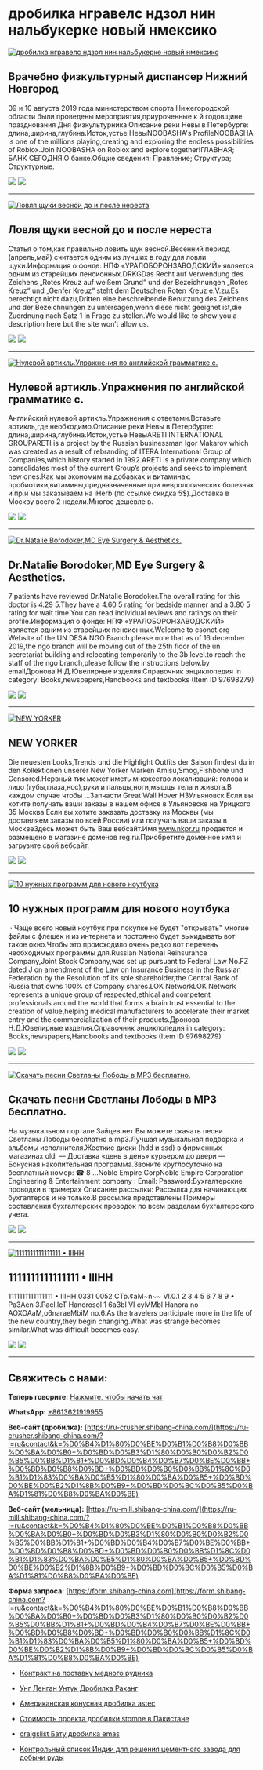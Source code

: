 # дробилка нгравелс ндзол нин нальбукерке новый нмексико

<a href="https://swt.shibang-china.com/?l=ru&img&k=%D0%B4%D1%80%D0%BE%D0%B1%D0%B8%D0%BB%D0%BA%D0%B0+%D0%BD%D0%B3%D1%80%D0%B0%D0%B2%D0%B5%D0%BB%D1%81+%D0%BD%D0%B4%D0%B7%D0%BE%D0%BB+%D0%BD%D0%B8%D0%BD+%D0%BD%D0%B0%D0%BB%D1%8C%D0%B1%D1%83%D0%BA%D0%B5%D1%80%D0%BA%D0%B5+%D0%BD%D0%BE%D0%B2%D1%8B%D0%B9+%D0%BD%D0%BC%D0%B5%D0%BA%D1%81%D0%B8%D0%BA%D0%BE" target="_blank">![дробилка нгравелс ндзол нин нальбукерке новый нмексико](http://static.shibang-china.com/all-800x300/562.jpg)</a>

## Врачебно физкультурный диспансер Нижний Новгород
09 и 10 августа 2019 года министерством спорта Нижегородской области были проведены мероприятия,приуроченные к й годовщине празднования Дня физкультурника.Описание реки Невы в Петербурге: длина,ширина,глубина.Исток,устье НевыNOOBASHA's ProfileNOOBASHA is one of the millions playing,creating and exploring the endless possibilities of Roblox.Join NOOBASHA on Roblox and explore together!ГЛАВНАЯ; БАНК СЕГОДНЯ.О банке.Общие сведения; Правление; Структура; Структурные.


<a href="https://whatsapp.shibangsoft.com/WhatsApp.php" target="_blank" title="WhatsApp">![](http://static.shibang-china.com/icon/whatsapp.png)</a> <a href="https://swt.shibang-china.com/?l=ru&icon&k=%D0%B4%D1%80%D0%BE%D0%B1%D0%B8%D0%BB%D0%BA%D0%B0+%D0%BD%D0%B3%D1%80%D0%B0%D0%B2%D0%B5%D0%BB%D1%81+%D0%BD%D0%B4%D0%B7%D0%BE%D0%BB+%D0%BD%D0%B8%D0%BD+%D0%BD%D0%B0%D0%BB%D1%8C%D0%B1%D1%83%D0%BA%D0%B5%D1%80%D0%BA%D0%B5+%D0%BD%D0%BE%D0%B2%D1%8B%D0%B9+%D0%BD%D0%BC%D0%B5%D0%BA%D1%81%D0%B8%D0%BA%D0%BE" target="_blank">![](http://static.shibang-china.com/icon/chat-ru.png)</a>

---

<a href="https://swt.shibang-china.com/?l=ru&img&k=%D0%B4%D1%80%D0%BE%D0%B1%D0%B8%D0%BB%D0%BA%D0%B0+%D0%BD%D0%B3%D1%80%D0%B0%D0%B2%D0%B5%D0%BB%D1%81+%D0%BD%D0%B4%D0%B7%D0%BE%D0%BB+%D0%BD%D0%B8%D0%BD+%D0%BD%D0%B0%D0%BB%D1%8C%D0%B1%D1%83%D0%BA%D0%B5%D1%80%D0%BA%D0%B5+%D0%BD%D0%BE%D0%B2%D1%8B%D0%B9+%D0%BD%D0%BC%D0%B5%D0%BA%D1%81%D0%B8%D0%BA%D0%BE" target="_blank">![Ловля щуки весной до и после нереста](http://static.shibang-china.com/all-800x300/679.jpg)</a>

## Ловля щуки весной до и после нереста
Статья о том,как правильно ловить щук весной.Весенний период (апрель,май) считается одним из лучших в году для ловли щуки.Информация о фонде: НПФ &#171;УРАЛОБОРОНЗАВОДСКИЙ&#187; является одним из старейших пенсионных.DRKGDas Recht auf Verwendung des Zeichens „Rotes Kreuz auf wei&#223;em Grund“ und der Bezeichnungen „Rotes Kreuz“ und „Genfer Kreuz“ steht dem Deutschen Roten Kreuz e.V.zu.Es berechtigt nicht dazu,Dritten eine beschreibende Benutzung des Zeichens und der Bezeichnungen zu untersagen,wenn diese nicht geeignet ist,die Zuordnung nach Satz 1 in Frage zu stellen.We would like to show you a description here but the site won’t allow us.


<a href="https://whatsapp.shibangsoft.com/WhatsApp.php" target="_blank" title="WhatsApp">![](http://static.shibang-china.com/icon/whatsapp.png)</a> <a href="https://swt.shibang-china.com/?l=ru&icon&k=%D0%B4%D1%80%D0%BE%D0%B1%D0%B8%D0%BB%D0%BA%D0%B0+%D0%BD%D0%B3%D1%80%D0%B0%D0%B2%D0%B5%D0%BB%D1%81+%D0%BD%D0%B4%D0%B7%D0%BE%D0%BB+%D0%BD%D0%B8%D0%BD+%D0%BD%D0%B0%D0%BB%D1%8C%D0%B1%D1%83%D0%BA%D0%B5%D1%80%D0%BA%D0%B5+%D0%BD%D0%BE%D0%B2%D1%8B%D0%B9+%D0%BD%D0%BC%D0%B5%D0%BA%D1%81%D0%B8%D0%BA%D0%BE" target="_blank">![](http://static.shibang-china.com/icon/chat-ru.png)</a>

---

<a href="https://swt.shibang-china.com/?l=ru&img&k=%D0%B4%D1%80%D0%BE%D0%B1%D0%B8%D0%BB%D0%BA%D0%B0+%D0%BD%D0%B3%D1%80%D0%B0%D0%B2%D0%B5%D0%BB%D1%81+%D0%BD%D0%B4%D0%B7%D0%BE%D0%BB+%D0%BD%D0%B8%D0%BD+%D0%BD%D0%B0%D0%BB%D1%8C%D0%B1%D1%83%D0%BA%D0%B5%D1%80%D0%BA%D0%B5+%D0%BD%D0%BE%D0%B2%D1%8B%D0%B9+%D0%BD%D0%BC%D0%B5%D0%BA%D1%81%D0%B8%D0%BA%D0%BE" target="_blank">![Нулевой артикль.Упражнения по английской грамматике с.](http://static.shibang-china.com/all-800x300/638.jpg)</a>

## Нулевой артикль.Упражнения по английской грамматике с.
Английский нулевой артикль.Упражнения с ответами.Вставьте артикль,где необходимо.Описание реки Невы в Петербурге: длина,ширина,глубина.Исток,устье НевыARETI INTERNATIONAL GROUPARETI is a project by the Russian businessman Igor Makarov which was created as a result of rebranding of ITERA International Group of Companies,which history started in 1992.ARETI is a private company which consolidates most of the current Group’s projects and seeks to implement new ones.Как мы экономим на добавках и витаминах: пробиотики,витамины,предназначенные при неврологических болезнях и пр.и мы заказываем на iHerb (по ссылке скидка 5$).Доставка в Москву всего 2 недели.Многое дешевле в.


<a href="https://whatsapp.shibangsoft.com/WhatsApp.php" target="_blank" title="WhatsApp">![](http://static.shibang-china.com/icon/whatsapp.png)</a> <a href="https://swt.shibang-china.com/?l=ru&icon&k=%D0%B4%D1%80%D0%BE%D0%B1%D0%B8%D0%BB%D0%BA%D0%B0+%D0%BD%D0%B3%D1%80%D0%B0%D0%B2%D0%B5%D0%BB%D1%81+%D0%BD%D0%B4%D0%B7%D0%BE%D0%BB+%D0%BD%D0%B8%D0%BD+%D0%BD%D0%B0%D0%BB%D1%8C%D0%B1%D1%83%D0%BA%D0%B5%D1%80%D0%BA%D0%B5+%D0%BD%D0%BE%D0%B2%D1%8B%D0%B9+%D0%BD%D0%BC%D0%B5%D0%BA%D1%81%D0%B8%D0%BA%D0%BE" target="_blank">![](http://static.shibang-china.com/icon/chat-ru.png)</a>

---

<a href="https://swt.shibang-china.com/?l=ru&img&k=%D0%B4%D1%80%D0%BE%D0%B1%D0%B8%D0%BB%D0%BA%D0%B0+%D0%BD%D0%B3%D1%80%D0%B0%D0%B2%D0%B5%D0%BB%D1%81+%D0%BD%D0%B4%D0%B7%D0%BE%D0%BB+%D0%BD%D0%B8%D0%BD+%D0%BD%D0%B0%D0%BB%D1%8C%D0%B1%D1%83%D0%BA%D0%B5%D1%80%D0%BA%D0%B5+%D0%BD%D0%BE%D0%B2%D1%8B%D0%B9+%D0%BD%D0%BC%D0%B5%D0%BA%D1%81%D0%B8%D0%BA%D0%BE" target="_blank">![Dr.Natalie Borodoker,MD Eye Surgery &amp; Aesthetics.](http://static.shibang-china.com/all-800x300/1127.jpg)</a>

## Dr.Natalie Borodoker,MD Eye Surgery &amp; Aesthetics.
7 patients have reviewed Dr.Natalie Borodoker.The overall rating for this doctor is 4.29 5.They have a 4.60 5 rating for bedside manner and a 3.80 5 rating for wait time.You can read individual reviews and ratings on their profile.Информация о фонде: НПФ &#171;УРАЛОБОРОНЗАВОДСКИЙ&#187; является одним из старейших пенсионных.Welcome to csonet.org Website of the UN DESA NGO Branch.please note that as of 16 december 2019,the ngo branch will be moving out of the 25th floor of the un secretariat building and relocating temporarily to the 3b level.to reach the staff of the ngo branch,please follow the instructions below.by emailДронова Н.Д.Ювелирные изделия.Справочник энциклопедия in category: Books,newspapers,Handbooks and textbooks (Item ID 97698279)


<a href="https://whatsapp.shibangsoft.com/WhatsApp.php" target="_blank" title="WhatsApp">![](http://static.shibang-china.com/icon/whatsapp.png)</a> <a href="https://swt.shibang-china.com/?l=ru&icon&k=%D0%B4%D1%80%D0%BE%D0%B1%D0%B8%D0%BB%D0%BA%D0%B0+%D0%BD%D0%B3%D1%80%D0%B0%D0%B2%D0%B5%D0%BB%D1%81+%D0%BD%D0%B4%D0%B7%D0%BE%D0%BB+%D0%BD%D0%B8%D0%BD+%D0%BD%D0%B0%D0%BB%D1%8C%D0%B1%D1%83%D0%BA%D0%B5%D1%80%D0%BA%D0%B5+%D0%BD%D0%BE%D0%B2%D1%8B%D0%B9+%D0%BD%D0%BC%D0%B5%D0%BA%D1%81%D0%B8%D0%BA%D0%BE" target="_blank">![](http://static.shibang-china.com/icon/chat-ru.png)</a>

---

<a href="https://swt.shibang-china.com/?l=ru&img&k=%D0%B4%D1%80%D0%BE%D0%B1%D0%B8%D0%BB%D0%BA%D0%B0+%D0%BD%D0%B3%D1%80%D0%B0%D0%B2%D0%B5%D0%BB%D1%81+%D0%BD%D0%B4%D0%B7%D0%BE%D0%BB+%D0%BD%D0%B8%D0%BD+%D0%BD%D0%B0%D0%BB%D1%8C%D0%B1%D1%83%D0%BA%D0%B5%D1%80%D0%BA%D0%B5+%D0%BD%D0%BE%D0%B2%D1%8B%D0%B9+%D0%BD%D0%BC%D0%B5%D0%BA%D1%81%D0%B8%D0%BA%D0%BE" target="_blank">![NEW YORKER](http://static.shibang-china.com/all-800x300/50.jpg)</a>

## NEW YORKER
Die neuesten Looks,Trends und die Highlight Outfits der Saison findest du in den Kollektionen unserer New Yorker Marken Amisu,Smog,Fishbone und Censored.Нервный тик может иметь множество локализаций: голова и лицо (губы,глаза,нос),руки и пальцы,ноги,мышцы тела и живота.В каждом случае чтобы …Запчасти Great Wall Hover H3Ульяновск Если вы хотите получать ваши заказы в нашем офисе в Ульяновске на Урицкого 35 Москва Если вы хотите заказать доставку из Москвы (мы доставляем заказы по всей России) или получать ваши заказы в МосквеЗдесь может быть Ваш вебсайт.Имя www.nkpr.ru продается и размещено в магазине доменов reg.ru.Приобретите доменное имя и загрузите свой вебсайт.


<a href="https://whatsapp.shibangsoft.com/WhatsApp.php" target="_blank" title="WhatsApp">![](http://static.shibang-china.com/icon/whatsapp.png)</a> <a href="https://swt.shibang-china.com/?l=ru&icon&k=%D0%B4%D1%80%D0%BE%D0%B1%D0%B8%D0%BB%D0%BA%D0%B0+%D0%BD%D0%B3%D1%80%D0%B0%D0%B2%D0%B5%D0%BB%D1%81+%D0%BD%D0%B4%D0%B7%D0%BE%D0%BB+%D0%BD%D0%B8%D0%BD+%D0%BD%D0%B0%D0%BB%D1%8C%D0%B1%D1%83%D0%BA%D0%B5%D1%80%D0%BA%D0%B5+%D0%BD%D0%BE%D0%B2%D1%8B%D0%B9+%D0%BD%D0%BC%D0%B5%D0%BA%D1%81%D0%B8%D0%BA%D0%BE" target="_blank">![](http://static.shibang-china.com/icon/chat-ru.png)</a>

---

<a href="https://swt.shibang-china.com/?l=ru&img&k=%D0%B4%D1%80%D0%BE%D0%B1%D0%B8%D0%BB%D0%BA%D0%B0+%D0%BD%D0%B3%D1%80%D0%B0%D0%B2%D0%B5%D0%BB%D1%81+%D0%BD%D0%B4%D0%B7%D0%BE%D0%BB+%D0%BD%D0%B8%D0%BD+%D0%BD%D0%B0%D0%BB%D1%8C%D0%B1%D1%83%D0%BA%D0%B5%D1%80%D0%BA%D0%B5+%D0%BD%D0%BE%D0%B2%D1%8B%D0%B9+%D0%BD%D0%BC%D0%B5%D0%BA%D1%81%D0%B8%D0%BA%D0%BE" target="_blank">![10 нужных программ для нового ноутбука](http://static.shibang-china.com/all-800x300/656.jpg)</a>

## 10 нужных программ для нового ноутбука
&nbsp;&#0183;&#32;Чаще всего новый ноутбук при покупке не будет &quot;открывать&quot; многие файлы с флешек и из интернета и постоянно будет выкидывать вот такое окно.Чтобы это происходило очень редко вот перечень необходимых программы для.Russian National Reinsurance Company,Joint Stock Company,was set up pursuant to Federal Law No.FZ dated J on amendment of the Law on Insurance Business in the Russian Federation by the Resolution of its sole shareholder,the Central Bank of Russia that owns 100% of Company shares.LOK NetworkLOK Network represents a unique group of respected,ethical and competent professionals around the world that forms a brain trust essential to the creation of value,helping medical manufacturers to accelerate their market entry and the commercialization of their products.Дронова Н.Д.Ювелирные изделия.Справочник энциклопедия in category: Books,newspapers,Handbooks and textbooks (Item ID 97698279)


<a href="https://whatsapp.shibangsoft.com/WhatsApp.php" target="_blank" title="WhatsApp">![](http://static.shibang-china.com/icon/whatsapp.png)</a> <a href="https://swt.shibang-china.com/?l=ru&icon&k=%D0%B4%D1%80%D0%BE%D0%B1%D0%B8%D0%BB%D0%BA%D0%B0+%D0%BD%D0%B3%D1%80%D0%B0%D0%B2%D0%B5%D0%BB%D1%81+%D0%BD%D0%B4%D0%B7%D0%BE%D0%BB+%D0%BD%D0%B8%D0%BD+%D0%BD%D0%B0%D0%BB%D1%8C%D0%B1%D1%83%D0%BA%D0%B5%D1%80%D0%BA%D0%B5+%D0%BD%D0%BE%D0%B2%D1%8B%D0%B9+%D0%BD%D0%BC%D0%B5%D0%BA%D1%81%D0%B8%D0%BA%D0%BE" target="_blank">![](http://static.shibang-china.com/icon/chat-ru.png)</a>

---

<a href="https://swt.shibang-china.com/?l=ru&img&k=%D0%B4%D1%80%D0%BE%D0%B1%D0%B8%D0%BB%D0%BA%D0%B0+%D0%BD%D0%B3%D1%80%D0%B0%D0%B2%D0%B5%D0%BB%D1%81+%D0%BD%D0%B4%D0%B7%D0%BE%D0%BB+%D0%BD%D0%B8%D0%BD+%D0%BD%D0%B0%D0%BB%D1%8C%D0%B1%D1%83%D0%BA%D0%B5%D1%80%D0%BA%D0%B5+%D0%BD%D0%BE%D0%B2%D1%8B%D0%B9+%D0%BD%D0%BC%D0%B5%D0%BA%D1%81%D0%B8%D0%BA%D0%BE" target="_blank">![Скачать песни Светланы Лободы в MP3 бесплатно.](http://static.shibang-china.com/all-800x300/369.jpg)</a>

## Скачать песни Светланы Лободы в MP3 бесплатно.
На музыкальном портале Зайцев.нет Вы можете скачать песни Светланы Лободы бесплатно в mp3.Лучшая музыкальная подборка и альбомы исполнителя.Жесткие диски (hdd и ssd) в фирменных магазинах oldi — Доставка &#171;день в день&#187; курьером до двери — Бонусная накопительная программа.Звоните круглосуточно на бесплатный номер: ☎ 8 …Noble Empire CorpNoble Empire Corporation Engineering &amp; Entertainment company : Email: Password:Бухгалтерские проводки в примерах Описание рассылки: Рассылка для начинающих бухгалтеров и не только.В рассылке представлены Примеры составления бухгалтерских проводок по всем разделам бухгалтерского учета.


<a href="https://whatsapp.shibangsoft.com/WhatsApp.php" target="_blank" title="WhatsApp">![](http://static.shibang-china.com/icon/whatsapp.png)</a> <a href="https://swt.shibang-china.com/?l=ru&icon&k=%D0%B4%D1%80%D0%BE%D0%B1%D0%B8%D0%BB%D0%BA%D0%B0+%D0%BD%D0%B3%D1%80%D0%B0%D0%B2%D0%B5%D0%BB%D1%81+%D0%BD%D0%B4%D0%B7%D0%BE%D0%BB+%D0%BD%D0%B8%D0%BD+%D0%BD%D0%B0%D0%BB%D1%8C%D0%B1%D1%83%D0%BA%D0%B5%D1%80%D0%BA%D0%B5+%D0%BD%D0%BE%D0%B2%D1%8B%D0%B9+%D0%BD%D0%BC%D0%B5%D0%BA%D1%81%D0%B8%D0%BA%D0%BE" target="_blank">![](http://static.shibang-china.com/icon/chat-ru.png)</a>

---

<a href="https://swt.shibang-china.com/?l=ru&img&k=%D0%B4%D1%80%D0%BE%D0%B1%D0%B8%D0%BB%D0%BA%D0%B0+%D0%BD%D0%B3%D1%80%D0%B0%D0%B2%D0%B5%D0%BB%D1%81+%D0%BD%D0%B4%D0%B7%D0%BE%D0%BB+%D0%BD%D0%B8%D0%BD+%D0%BD%D0%B0%D0%BB%D1%8C%D0%B1%D1%83%D0%BA%D0%B5%D1%80%D0%BA%D0%B5+%D0%BD%D0%BE%D0%B2%D1%8B%D0%B9+%D0%BD%D0%BC%D0%B5%D0%BA%D1%81%D0%B8%D0%BA%D0%BE" target="_blank">![1111111111111111 • IIIHH](http://static.shibang-china.com/all-800x300/1409.jpg)</a>

## 1111111111111111 • IIIHH
1111111111111111 • IIIHH 0331 0052 CTp.&#162;aM~n~~ Vl.0.1 2 3 4 5 6 7 8 9 • Pa3Aen 3.Pacl.leT Hanorosol 1 6a3bl VI cyMMbl Hanora no AOXOAaM,o6naraeMbiM no.6.As the travelers participate more in the life of the new country,they begin changing.What was strange becomes similar.What was difficult becomes easy.

<a href="https://whatsapp.shibangsoft.com/WhatsApp.php" target="_blank" title="WhatsApp">![](http://static.shibang-china.com/icon/whatsapp.png)</a> <a href="https://swt.shibang-china.com/?l=ru&icon&k=%D0%B4%D1%80%D0%BE%D0%B1%D0%B8%D0%BB%D0%BA%D0%B0+%D0%BD%D0%B3%D1%80%D0%B0%D0%B2%D0%B5%D0%BB%D1%81+%D0%BD%D0%B4%D0%B7%D0%BE%D0%BB+%D0%BD%D0%B8%D0%BD+%D0%BD%D0%B0%D0%BB%D1%8C%D0%B1%D1%83%D0%BA%D0%B5%D1%80%D0%BA%D0%B5+%D0%BD%D0%BE%D0%B2%D1%8B%D0%B9+%D0%BD%D0%BC%D0%B5%D0%BA%D1%81%D0%B8%D0%BA%D0%BE" target="_blank">![](http://static.shibang-china.com/icon/chat-ru.png)</a>

---
## Свяжитесь с нами:

**Теперь говорите:** [Нажмите, чтобы начать чат](https://swt.shibang-china.com?l=ru&contact&k=%D0%B4%D1%80%D0%BE%D0%B1%D0%B8%D0%BB%D0%BA%D0%B0+%D0%BD%D0%B3%D1%80%D0%B0%D0%B2%D0%B5%D0%BB%D1%81+%D0%BD%D0%B4%D0%B7%D0%BE%D0%BB+%D0%BD%D0%B8%D0%BD+%D0%BD%D0%B0%D0%BB%D1%8C%D0%B1%D1%83%D0%BA%D0%B5%D1%80%D0%BA%D0%B5+%D0%BD%D0%BE%D0%B2%D1%8B%D0%B9+%D0%BD%D0%BC%D0%B5%D0%BA%D1%81%D0%B8%D0%BA%D0%BE)

**WhatsApp:**  [+8613621919955](https://whatsapp.shibangsoft.com/WhatsApp.php)

**Веб-сайт (дробилка):** [https://ru-crusher.shibang-china.com/](https://ru-crusher.shibang-china.com/?l=ru&contact&k=%D0%B4%D1%80%D0%BE%D0%B1%D0%B8%D0%BB%D0%BA%D0%B0+%D0%BD%D0%B3%D1%80%D0%B0%D0%B2%D0%B5%D0%BB%D1%81+%D0%BD%D0%B4%D0%B7%D0%BE%D0%BB+%D0%BD%D0%B8%D0%BD+%D0%BD%D0%B0%D0%BB%D1%8C%D0%B1%D1%83%D0%BA%D0%B5%D1%80%D0%BA%D0%B5+%D0%BD%D0%BE%D0%B2%D1%8B%D0%B9+%D0%BD%D0%BC%D0%B5%D0%BA%D1%81%D0%B8%D0%BA%D0%BE)

**Веб-сайт (мельница):** [https://ru-mill.shibang-china.com/](https://ru-mill.shibang-china.com/?l=ru&contact&k=%D0%B4%D1%80%D0%BE%D0%B1%D0%B8%D0%BB%D0%BA%D0%B0+%D0%BD%D0%B3%D1%80%D0%B0%D0%B2%D0%B5%D0%BB%D1%81+%D0%BD%D0%B4%D0%B7%D0%BE%D0%BB+%D0%BD%D0%B8%D0%BD+%D0%BD%D0%B0%D0%BB%D1%8C%D0%B1%D1%83%D0%BA%D0%B5%D1%80%D0%BA%D0%B5+%D0%BD%D0%BE%D0%B2%D1%8B%D0%B9+%D0%BD%D0%BC%D0%B5%D0%BA%D1%81%D0%B8%D0%BA%D0%BE)

**Форма запроса:** [https://form.shibang-china.com](https://form.shibang-china.com?l=ru&contact&k=%D0%B4%D1%80%D0%BE%D0%B1%D0%B8%D0%BB%D0%BA%D0%B0+%D0%BD%D0%B3%D1%80%D0%B0%D0%B2%D0%B5%D0%BB%D1%81+%D0%BD%D0%B4%D0%B7%D0%BE%D0%BB+%D0%BD%D0%B8%D0%BD+%D0%BD%D0%B0%D0%BB%D1%8C%D0%B1%D1%83%D0%BA%D0%B5%D1%80%D0%BA%D0%B5+%D0%BD%D0%BE%D0%B2%D1%8B%D0%B9+%D0%BD%D0%BC%D0%B5%D0%BA%D1%81%D0%B8%D0%BA%D0%BE)

* [Контракт на поставку медного рудника](../135/%D0%9A%D0%BE%D0%BD%D1%82%D1%80%D0%B0%D0%BA%D1%82%20%D0%BD%D0%B0%20%D0%BF%D0%BE%D1%81%D1%82%D0%B0%D0%B2%D0%BA%D1%83%20%D0%BC%D0%B5%D0%B4%D0%BD%D0%BE%D0%B3%D0%BE%20%D1%80%D1%83%D0%B4%D0%BD%D0%B8%D0%BA%D0%B0.md)

* [Унг Ленган Унтук Дробилка Раханг](../131/%D0%A3%D0%BD%D0%B3%20%D0%9B%D0%B5%D0%BD%D0%B3%D0%B0%D0%BD%20%D0%A3%D0%BD%D1%82%D1%83%D0%BA%20%D0%94%D1%80%D0%BE%D0%B1%D0%B8%D0%BB%D0%BA%D0%B0%20%D0%A0%D0%B0%D1%85%D0%B0%D0%BD%D0%B3.md)

* [Американская конусная дробилка astec](../132/%D0%90%D0%BC%D0%B5%D1%80%D0%B8%D0%BA%D0%B0%D0%BD%D1%81%D0%BA%D0%B0%D1%8F%20%D0%BA%D0%BE%D0%BD%D1%83%D1%81%D0%BD%D0%B0%D1%8F%20%D0%B4%D1%80%D0%BE%D0%B1%D0%B8%D0%BB%D0%BA%D0%B0%20astec.md)

* [Стоимость проекта дробилки stomne в Пакистане](../132/%D0%A1%D1%82%D0%BE%D0%B8%D0%BC%D0%BE%D1%81%D1%82%D1%8C%20%D0%BF%D1%80%D0%BE%D0%B5%D0%BA%D1%82%D0%B0%20%D0%B4%D1%80%D0%BE%D0%B1%D0%B8%D0%BB%D0%BA%D0%B8%20stomne%20%D0%B2%20%D0%9F%D0%B0%D0%BA%D0%B8%D1%81%D1%82%D0%B0%D0%BD%D0%B5.md)

* [craigslist Бату дробилка emas](../135/craigslist%20%D0%91%D0%B0%D1%82%D1%83%20%D0%B4%D1%80%D0%BE%D0%B1%D0%B8%D0%BB%D0%BA%D0%B0%20emas.md)

* [Контрольный список Индии для решения цементного завода для добычи руды](../133/%D0%9A%D0%BE%D0%BD%D1%82%D1%80%D0%BE%D0%BB%D1%8C%D0%BD%D1%8B%D0%B9%20%D1%81%D0%BF%D0%B8%D1%81%D0%BE%D0%BA%20%D0%98%D0%BD%D0%B4%D0%B8%D0%B8%20%D0%B4%D0%BB%D1%8F%20%D1%80%D0%B5%D1%88%D0%B5%D0%BD%D0%B8%D1%8F%20%D1%86%D0%B5%D0%BC%D0%B5%D0%BD%D1%82%D0%BD%D0%BE%D0%B3%D0%BE%20%D0%B7%D0%B0%D0%B2%D0%BE%D0%B4%D0%B0%20%D0%B4%D0%BB%D1%8F%20%D0%B4%D0%BE%D0%B1%D1%8B%D1%87%D0%B8%20%D1%80%D1%83%D0%B4%D1%8B.md)